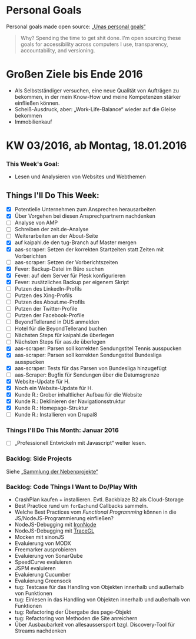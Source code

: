 Personal Goals
==============

Personal goals made open source: [„Unas personal goals“](http://una.im/personal-goals-guide/#=%81)
> Why? Spending the time to get shit done. I'm open sourcing these goals for accessibility across computers I use, transparency, accountability, and versioning.

# Großen Ziele bis Ende 2016
* Als Selbstständiger versuchen, eine neue Qualität von Aufträgen zu bekommen, in der mein Know-How und meine Kompetenzen stärker einfließen können.
* Scheiß-Ausdruck, aber: „Work-Life-Balance“ wieder auf die Gleise bekommen
* Immobilienkauf

# KW 03/2016, ab Montag, 18.01.2016

### This Week's Goal: 
* Lesen und Analysieren von Websites und Webthemen

## Things I'll Do This Week:
- [x] Potentielle Unternehmen zum Ansprechen herausarbeiten
- [x] Über Vorgehen bei diesen Ansprechpartnern nachdenken
- [ ] Analyse von AMP
- [ ] Schreiben der zeit.de-Analyse
- [ ] Weiterarbeiten an der About-Seite
- [x] auf kaipahl.de den tug-Branch auf Master mergen
- [x] aas-scraper: Setzen der korrekten Startzeiten statt Zeiten mit Vorberichten
- [ ] aas-scraper: Setzen der Vorberichtszeiten
- [x] Fever: Backup-Datei im Büro suchen
- [x] Fever: auf dem Server für Plesk konfigurieren
- [x] Fever: zusätzliches Backup per eigenem Skript
- [ ] Putzen des LinkedIn-Profils
- [ ] Putzen des Xing-Profils
- [ ] Putzen des About.me-Profils
- [ ] Putzen der Twitter-Profile
- [ ] Putzen der Facebook-Profile
- [ ] BeyondTellerand in DUS anmelden
- [ ] Hotel für die BeyondTellerand buchen
- [ ] Nächsten Steps für kaipahl.de überlegen
- [ ] Nächsten Steps für aas.de überlegen
- [x] aas-scraper: Parsen soll korrekten Sendungstitel Tennis ausspucken
- [x] aas-scraper: Parsen soll korrekten Sendungstitel Bundesliga ausspucken
- [x] aas-scraper: Tests für das Parsen von Bundesliga hinzugefügt
- [ ] aas-Scraper: Bugfix für Sendungen über die Datumsgrenze
- [x] Website-Update für H.
- [x] Noch ein Website-Update für H.
- [x] Kunde R.: Grober inhaltlicher Aufbau für die Website
- [x] Kunde R.: Deklinieren der Navigationsstruktur
- [x] Kunde R.: Homepage-Struktur
- [ ] Kunde R.: Installieren von Drupal8 

### Things I'll Do This Month: Januar 2016
- [ ] „Professionell Entwickeln mit Javascript“ weiter lesen.

### Backlog: Side Projects
Siehe [„Sammlung der Nebenprojekte“](~/Sites/dogfood-personal-goal/recources/pet-projects.md)

### Backlog: Code Things I Want to Do/Play With
* CrashPlan kaufen + installieren. Evtl. Backblaze B2 als Cloud-Storage
* Best Practice rund um `forEach`und Callbacks sammeln.
* Welche Best Practices vom _Functional Programming_ können in die JS/NodeJS-Programmierung einfließen?
* NodeJS-Debugging mit [IronNode](http://s-a.github.io/iron-node/)
* NodeJS-Debugging mit [TraceGL](https://github.com/traceglMPL/tracegl)
* Mocken mit sinonJS
* Evaluierung von MODX
* Freemarker ausprobieren
* Evaluierung von SonarQube
* SpeedCurve evaluieren
* JSPM evaluieren
* Evaluierung Cucumber
* Evaluierung Greensock
* tug: Testcase für das Handling von Objekten innerhalb und außerhalb von Funktionen
* tug: Einlesen in das Handling von Objekten innerhalb und außerhalb von Funktionen
* tug: Refactoring der Übergabe des page-Objekt
* tug: Refactoring von Methoden die Site anreichern
* Über Ausbaubarkeit von allesaussersport bzgl. Discovery-Tool für Streams nachdenken


